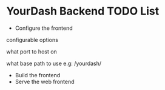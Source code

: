 # YourDash Backend TODO List

- Configure the frontend

configurable options

what port to host on

what base path to use e.g: /yourdash/

- Build the frontend
- Serve the web frontend
